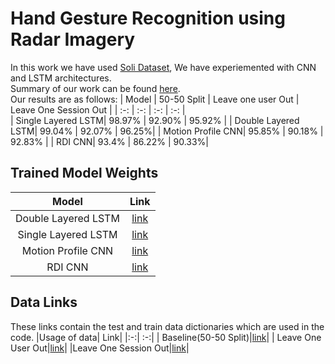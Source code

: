 # Hand Gesture Recognition using Radar Imagery

In this work we have used [Soli Dataset](https://github.com/simonwsw/deep-soli), We have experiemented with CNN and LSTM architectures.    
Summary of our work can be found [here](./Summary.pdf).    
Our results are as follows:
| Model | 50-50 Split | Leave one user Out | Leave One Session Out |
| :-: | :-: | :-: | :-: |  
| Single Layered LSTM| 98.97% | 92.90% | 95.92% |
| Double Layered LSTM| 99.04% | 92.07% | 96.25%|
|  Motion Profile CNN| 95.85% | 90.18% | 92.83% |
| RDI CNN| 93.4% | 86.22% | 90.33%|

## Trained Model Weights
|Model | Link |
|:-:|:-:|
| Double Layered LSTM| [link](https://drive.google.com/file/d/1LqAg3uJUbr7PCrzMvUmm2oR2whuKxrIx/view?usp=sharing)|
| Single Layered LSTM| [link](https://drive.google.com/file/d/1NJBPmQ4js9qIlsxwmGVMKf6e3s8jP92z/view?usp=sharing)|
| Motion Profile CNN | [link](https://drive.google.com/file/d/1tbymn4aTg3wk0RkxZGW_DQuOJKKmiXaX/view?usp=sharing)|
| RDI CNN| [link](https://drive.google.com/file/d/1_3U11Ra8gQGq6OICYKGJCOmNCkZlbEuG/view?usp=sharing)|

## Data Links
These links contain the test and train data dictionaries which are used in the code.
|Usage of data| Link|
|:-:| :-:|
| Baseline(50-50 Split)|[link](https://drive.google.com/drive/folders/1PxyEAuqOVRGDr-be2TL9OuoGFBbDrhVG?usp=sharing)|
| Leave One User Out|[link](https://drive.google.com/drive/folders/1xN2KNH036It4i8s24P4mx03KXxJU63V4?usp=sharing)|
|Leave One Session Out|[link](https://drive.google.com/drive/folders/1kx5GJracmzuonKcEXGMBzuta9at07fdp?usp=sharing)|
